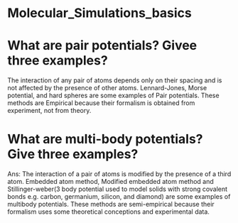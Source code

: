 # Molecular_Simulations_basics
# What are pair potentials? Givee three examples?

The interaction of any pair of atoms depends only on their spacing and is not affected by the presence of other atoms. Lennard-Jones, Morse potential, and hard spheres are some examples of Pair potentials. These methods are Empirical because their formalism is obtained from experiment, not from theory.

# What are multi-body potentials? Give three examples?

Ans: The interaction of a pair of atoms is modified by the presence of a third atom. Embedded atom method, Modified embedded atom method and Stillinger-weber(3 body potential used to model solids with strong covalent bonds e.g. carbon, germanium, silicon, and diamond) are some examples of multibody potentials. These methods are semi-empirical because their formalism uses some theoretical conceptions and experimental data.

